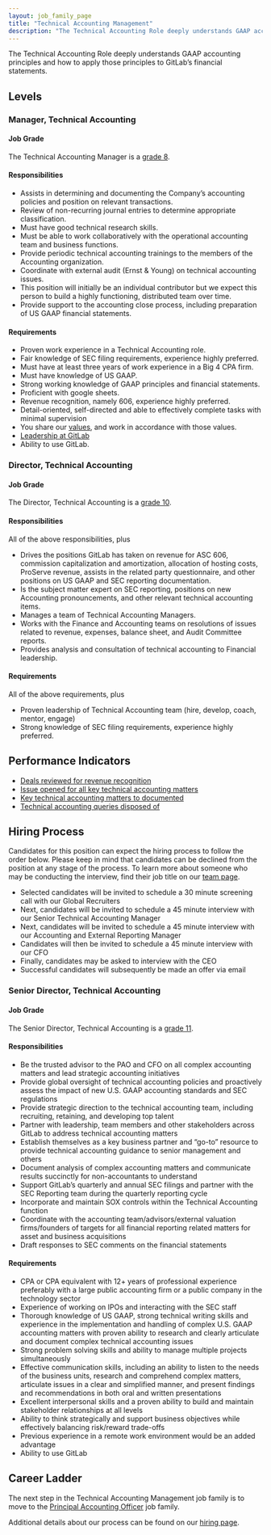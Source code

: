 ```yaml
---
layout: job_family_page
title: "Technical Accounting Management"
description: "The Technical Accounting Role deeply understands GAAP accounting principles and how to apply those principles to GitLab’s financial statements."
---
```


The Technical Accounting Role deeply understands GAAP accounting principles and how to apply those principles to GitLab’s financial statements.

## Levels

### Manager, Technical Accounting

#### Job Grade

The Technical Accounting Manager is a [grade 8](/handbook/total-rewards/compensation/compensation-calculator/#gitlab-job-grades).

#### Responsibilities

- Assists in determining and documenting the Company’s accounting policies and position on relevant transactions.
- Review of non-recurring journal entries to determine appropriate classification.
- Must have good technical research skills.
- Must be able to work collaboratively with the operational accounting team and business functions.
- Provide periodic technical accounting trainings to the members of the Accounting organization.
- Coordinate with external audit (Ernst & Young) on technical accounting issues.
- This position will initially be an individual contributor but we expect this person to build a highly functioning, distributed team over time.
- Provide support to the accounting close process, including preparation of US GAAP financial statements.

#### Requirements

- Proven work experience in a Technical Accounting role.
- Fair knowledge of SEC filing requirements, experience highly preferred.
- Must have at least three years of work experience in a Big 4 CPA firm.
- Must have knowledge of US GAAP.
- Strong working knowledge of GAAP principles and financial statements.
- Proficient with google sheets.
- Revenue recognition, namely 606, experience highly preferred.
- Detail-oriented, self-directed and able to effectively complete tasks with minimal supervision
- You share our [values](/handbook/values/), and work in accordance with those values.
- [Leadership at GitLab](https://about.gitlab.com/company/team/structure/#management-group)
- Ability to use GitLab.

### Director, Technical Accounting

#### Job Grade

The Director, Technical Accounting is a [grade 10](/handbook/total-rewards/compensation/compensation-calculator/#gitlab-job-grades).

#### Responsibilities

All of the above responsibilities, plus
- Drives the positions GitLab has taken on revenue for ASC 606, commission capitalization and amortization, allocation of hosting costs, ProServe revenue, assists in the related party questionnaire, and other positions on US GAAP and SEC reporting documentation.
- Is the subject matter expert on SEC reporting, positions on new Accounting pronouncements, and other relevant technical accounting items.
- Manages a team of Technical Accounting Managers.
- Works with the Finance and Accounting teams on resolutions of issues related to revenue, expenses, balance sheet, and Audit Committee reports.
- Provides analysis and consultation of technical accounting to Financial leadership.

#### Requirements

All of the above requirements, plus
- Proven leadership of Technical Accounting team (hire, develop, coach, mentor, engage)
- Strong knowledge of SEC filing requirements, experience highly preferred.

## Performance Indicators

- [Deals reviewed for revenue recognition](/handbook/finance/accounting/#deals-reviewed-for-revenue-recognition--100)
- [Issue opened for all key technical accounting matters](/handbook/finance/accounting/#issue-opened-for-all-key-technical-accounting-matters--2-working-days)
- [Key technical accounting matters to documented](/handbook/finance/accounting/#key-technical-accounting-matters-to-documented--5-working-days)
- [Technical accounting queries disposed of](/handbook/finance/accounting/#technical-accounting-queries-disposed-of--2-working-days)

## Hiring Process

Candidates for this position can expect the hiring process to follow the order below. Please keep in mind that candidates can be declined from the position at any stage of the process. To learn more about someone who may be conducting the interview, find their job title on our [team page](https://about.gitlab.com/company/team/).

- Selected candidates will be invited to schedule a 30 minute screening call with our Global Recruiters
- Next, candidates will be invited to schedule a 45 minute interview with our Senior Technical Accounting Manager
- Next, candidates will be invited to schedule a 45 minute interview with our Accounting and External Reporting Manager
- Candidates will then be invited to schedule a 45 minute interview with our CFO
- Finally, candidates may be asked to interview with the CEO
- Successful candidates will subsequently be made an offer via email

### Senior Director, Technical Accounting

#### Job Grade

The Senior Director, Technical Accounting is a [grade 11](/handbook/total-rewards/compensation/compensation-calculator/#gitlab-job-grades).

#### Responsibilities

- Be the trusted advisor to the PAO and CFO on all complex accounting matters and lead strategic accounting initiatives
- Provide global oversight of technical accounting policies and proactively assess the impact of new U.S. GAAP accounting standards and SEC regulations
- Provide strategic direction to the technical accounting team, including recruiting, retaining, and developing top talent
- Partner with leadership, team members and other stakeholders across GitLab to address technical accounting matters
- Establish themselves as a key business partner and “go-to” resource to provide technical accounting guidance to senior management and others
- Document analysis of complex accounting matters and communicate results succinctly for non-accountants to understand
- Support GitLab’s quarterly and annual SEC filings and partner with the SEC Reporting team during the quarterly reporting cycle
- Incorporate and maintain SOX controls within the Technical Accounting function
- Coordinate with the accounting team/advisors/external valuation firms/founders of targets for all financial reporting related matters for asset and business acquisitions
- Draft responses to SEC comments on the financial statements

#### Requirements

- CPA or CPA equivalent with 12+ years of  professional experience preferably with a large public accounting firm or a public company in the technology sector
- Experience of working on IPOs and interacting with the SEC staff
- Thorough knowledge of US GAAP, strong technical writing skills and experience in the implementation and handling of complex U.S. GAAP accounting matters with proven ability to research and clearly articulate and document complex technical accounting issues
- Strong problem solving skills and ability to manage multiple projects simultaneously
- Effective communication skills, including an ability to listen to the needs of the business units, research and comprehend complex matters, articulate issues in a clear and simplified manner, and present findings and recommendations in both oral and written presentations
- Excellent interpersonal skills and a proven ability to build and maintain stakeholder relationships at all levels
- Ability to think strategically and support business objectives while effectively balancing risk/reward trade-offs
- Previous experience in a remote work environment would be an added advantage
- Ability to use GitLab

## Career Ladder

The next step in the Technical Accounting Management job family is to move to the [Principal Accounting Officer](/job-families/finance/pao-jf/) job family.

Additional details about our process can be found on our [hiring page](/handbook/hiring/interviewing/).
